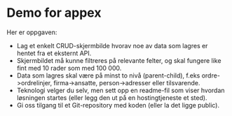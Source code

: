 # Demo for appex

Her er oppgaven:
- Lag et enkelt CRUD-skjermbilde hvorav noe av data som lagres er hentet fra et eksternt API.
- Skjermbildet må kunne filtreres på relevante felter, og skal fungere like fint med 10 rader som med 100 000.
- Data som lagres skal være på minst to nivå (parent-child), f.eks ordre->ordrelinjer, firma->ansatte, person->adresser eller tilsvarende.
- Teknologi velger du selv, men sett opp en readme-fil som viser hvordan løsningen startes (eller legg den ut på en hostingtjeneste et sted).
- Gi oss tilgang til et Git-repository med koden (eller la det ligge public).
